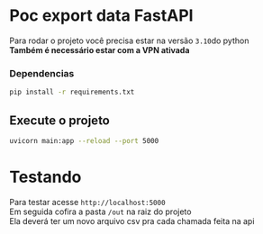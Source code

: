 # Poc export data FastAPI

Para rodar o projeto você precisa estar na versão `3.10`do python
<br>
**Também é necessário estar com a VPN ativada**


### Dependencias
```bash
pip install -r requirements.txt
```

## Execute o projeto

```bash
uvicorn main:app --reload --port 5000
```

# Testando

Para testar acesse `http://localhost:5000` <br>
Em seguida cofira a pasta `/out` na raiz do projeto <br>
Ela deverá ter um novo arquivo csv pra cada chamada feita na api

